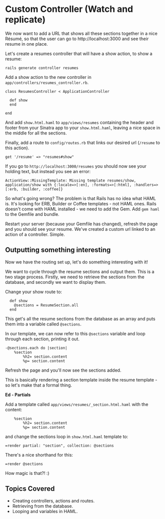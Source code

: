 # Custom Controller (Watch and replicate)

We now want to add a URL that shows all these sections together in a nice Résumé, so that the user can go to http://localhost:3000 and see their resume in one place.

Let's create a resumes controller that will have a show action, to show a resume:

```
rails generate controller resumes
```

Add a show action to the new controller in `app/controllers/resumes_controller.rb`.

```
class ResumesController < ApplicationController

  def show
  end

end
```

And add `show.html.haml` to `app/views/resumes` containing the header and footer from your Sinatra app to your `show.html.haml`, leaving a nice space in the middle for all the sections.

Finally, add a route to `config/routes.rb` that links our desired url (`/resume` to this action).

```
get '/resume' => "resumes#show" 
```

If you go to `http://localhost:3000/resumes` you should now see your holding text, but instead you see an error:

```
ActionView::MissingTemplate: Missing template resumes/show, application/show with {:locale=>[:en], :formats=>[:html], :handlers=>[:erb, :builder, :coffee]}
```

So what's going wrong? The problem is that Rails has no idea what HAML is. It's looking for ERB, Builder or Coffee templates - not HAML ones. Rails doesn't come with HAML installed - we need to add the Gem. Add `gem haml` to the Gemfile and bundle.

Restart your server (because your Gemfile has changed), refresh the page and you should see your resume. We've created a custom url linked to an action of a controller. Simple.

## Outputting something interesting

Now we have the routing set up, let's do something interesting with it!

We want to cycle through the resume sections and output them. This is a two stage process. Firstly, we need to retrieve the sections from the database, and secondly we want to display them.

Change your show route to:

```
  def show
    @sections = ResumeSection.all
  end
```

This get's all the resume sections from the database as an array and puts them into a variable called `@sections`.

In our template, we can now refer to this `@sections` variable and loop through each section, printing it out.

```
-@sections.each do |section|
    %section
        %h2= section.content
        %p= section.content
```

Refresh the page and you'll now see the sections added.

This is basically rendering a section template inside the resume template - so let's make that a formal thing.

**Ed - Partials**

Add a template called `app/views/resumes/_section.html.haml` with the content:
```
    %section
        %h2= section.content
        %p= section.content
```

and change the sections loop in `show.html.haml` template to:

```
=render partial: "section", collection: @sections
```

There's a nice shorthand for this:

```
=render @sections
```

How magic is that?! :)

## Topics Covered

* Creating controllers, actions and routes.
* Retrieving from the database.
* Looping and variables in HAML.